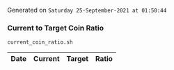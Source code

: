 Generated on `Saturday 25-September-2021 at 01:50:44`

### Current to Target Coin Ratio
`current_coin_ratio.sh`

Date|Current|Target|Ratio
---|---|---|---
